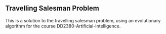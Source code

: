 ## Travelling Salesman Problem

This is a solution to the travelling salesman problem, using an evolutionary algorithm for the course DD2380-Artificial-Intelligence. 
